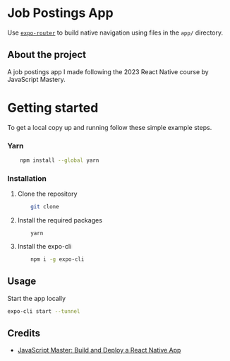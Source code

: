 # Job Postings App

Use [`expo-router`](https://expo.github.io/router) to build native navigation using files in the `app/` directory.

## About the project

A job postings app I made following the 2023 React Native course by JavaScript Mastery.

# Getting started

To get a local copy up and running follow these simple example steps.

### Yarn

```bash
    npm install --global yarn
```

### Installation

1. Clone the repository
   ```bash
       git clone
   ```
2. Install the required packages
   ```
       yarn
   ```
3. Install the expo-cli
   ```bash
       npm i -g expo-cli
   ```

## Usage

Start the app locally

```bash
expo-cli start --tunnel
```

## Credits

- [JavaScript Master: Build and Deploy a React Native App](https://www.youtube.com/watch?v=mJ3bGvy0WAY)
